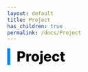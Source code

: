 ```yaml
---
layout: default
title: Project
has_children: true
permalink: /docs/Project
---
```


<div style="font-size:32px; font-weight: 800; border-left: 7px solid #0687f0; padding-left:15px !important; color:#000000">Project</div>
 